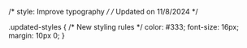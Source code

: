 /* style: Improve typography */
/* Updated on 11/8/2024 */

.updated-styles {
  /* New styling rules */
  color: #333;
  font-size: 16px;
  margin: 10px 0;
}